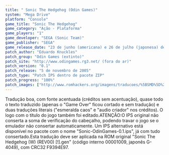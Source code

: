 ```yaml
---
title: " Sonic The Hedgehog (Odin Games)"
system: "Mega Drive"
platform: "Console"
game_title: "Sonic The Hedgehog"
game_category: "Ação - Plataforma"
game_players: "1"
game_developer: "SEGA (Sonic Team)"
game_publisher: "SEGA"
game_release_date: "23 de junho (americana) e 26 de julho (japonesa) de 1991"
patch_author: "Eduardo Knuckles"
patch_group: "Odin Games (extinto)"
patch_site: "http://www.odingames.rg3.net/ (fora do ar)"
patch_version: "0.1"
patch_release: "5 de novembro de 2005"
patch_type: "Patch IPS dentro de pacote ZIP"
patch_progress: "100%"
patch_images: ["http://www.romhackers.org/imagens/traducoes/%5BSMD%5D%20Sonic%20The%20Hedgehog%20-%20Odin%20Games%20-%201.png","http://www.romhackers.org/imagens/traducoes/%5BSMD%5D%20Sonic%20The%20Hedgehog%20-%20Odin%20Games%20-%202.png","http://www.romhackers.org/imagens/traducoes/%5BSMD%5D%20Sonic%20The%20Hedgehog%20-%20Odin%20Games%20-%203.png"]
---
```

Tradução boa, com fonte acentuada (créditos sem acentuação), quase todo o texto traduzido (apenas o "Game Over" ficou cortado e sem tradução) e duas traduções literais ("esmeralda caos" e "audio criador" nos créditos). O logo com o título do jogo também foi editado.ATENÇÃO:O IPS original não conserta a soma de verificação do cabeçalho, podendo travar o jogo se o emulador não consertar automaticamente. Um IPS alternativo está disponível no pacote com o nome "Sonic-OdinGames-0.1.ips", já com tudo consertado.Esta tradução deve ser aplicada na ROM original "Sonic The Hedgehog (W) (REV00) [!].gen" (código interno 00001009, japonês G-4049), com CRC32 F9394E97.